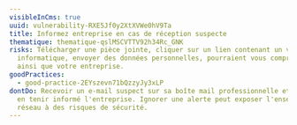 ```yaml
---
visibleInCms: true
uuid: vulnerability-RXE5Jf0y2XtXVWe0hV9Ta
title: Informez entreprise en cas de réception suspecte
thematique: thematique-qslMSCVTTV92h34Rc_GNK
risks: Télécharger une pièce jointe, cliquer sur un lien contenant un virus
  informatique, envoyer des données personnelles, pourraient vous compromettre
  ainsi que votre entreprise.
goodPractices:
  - good-practice-2EYszevn71bQzzyJy3xLP
dontDo: Recevoir un e-mail suspect sur sa boîte mail professionnelle et ne pas
  en tenir informé l'entreprise. Ignorer une alerte peut exposer l'ensemble du
  réseau à des risques de sécurité.
---
```

